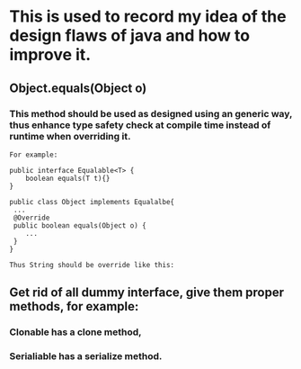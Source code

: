 # This is used to record my idea of the design flaws of java and how to improve it.

## Object.equals(Object o)
### This method should be used as designed using an generic way, thus enhance type safety check at compile time instead of runtime when overriding it.

    For example:
    
    public interface Equalable<T> {
    	boolean equals(T t){}
    }
	
	public class Object implements Equalalbe{
	 ...
	 @Override
	 public boolean equals(Object o) {
	 	...
	 }
	}
    
    Thus String should be override like this:
    
    
## Get rid of all dummy interface, give them proper methods, for example: 

### Clonable has a clone method, 
### Serialiable has a serialize method.

